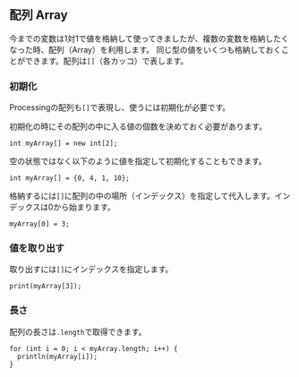 
## 配列 Array

今までの変数は1対1で値を格納して使ってきましたが、複数の変数を格納したくなった時、配列（Array）を利用します。
同じ型の値をいくつも格納しておくことができます。配列は```[]```（各カッコ）で表します。

### 初期化

Processingの配列も```[]```で表現し、使うには初期化が必要です。

初期化の時にその配列の中に入る値の個数を決めておく必要があります。

```
int myArray[] = new int[2];
```

空の状態ではなく以下のように値を指定して初期化することもできます。

```
int myArray[] = {0, 4, 1, 10};
```

格納するには```[]```に配列の中の場所（インデックス）を指定して代入します。インデックスは0から始まります。

```
myArray[0] = 3;
```

### 値を取り出す

取り出すには```[]```にインデックスを指定します。

```
print(myArray[3]);
```

### 長さ

配列の長さは```.length```で取得できます。

```
for (int i = 0; i < myArray.length; i++) {
  println(myArray[i]);
}
```
